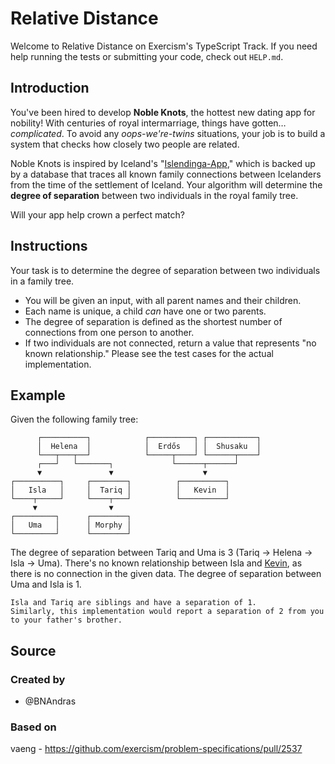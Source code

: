 # Relative Distance

Welcome to Relative Distance on Exercism's TypeScript Track.
If you need help running the tests or submitting your code, check out `HELP.md`.

## Introduction

You've been hired to develop **Noble Knots**, the hottest new dating app for nobility!
With centuries of royal intermarriage, things have gotten… _complicated_.
To avoid any _oops-we're-twins_ situations, your job is to build a system that checks how closely two people are related.

Noble Knots is inspired by Iceland's "[Islendinga-App][islendiga-app]," which is backed up by a database that traces all known family connections between Icelanders from the time of the settlement of Iceland.
Your algorithm will determine the **degree of separation** between two individuals in the royal family tree.

Will your app help crown a perfect match?

[islendiga-app]: http://www.islendingaapp.is/information-in-english/

## Instructions

Your task is to determine the degree of separation between two individuals in a family tree.

- You will be given an input, with all parent names and their children.
- Each name is unique, a child _can_ have one or two parents.
- The degree of separation is defined as the shortest number of connections from one person to another.
- If two individuals are not connected, return a value that represents "no known relationship."
  Please see the test cases for the actual implementation.

## Example

Given the following family tree:

```text
      ┌──────────┐            ┌──────────┐ ┌───────────┐
      │  Helena  │            │  Erdős   │ │  Shusaku  │
      └───┬───┬──┘            └─────┬────┘ └──────┬────┘
      ┌───┘   └───────┐             └──────┬──────┘
      ▼               ▼                    ▼
┌──────────┐     ┌────────┐          ┌──────────┐
│   Isla   │     │  Tariq │          │   Kevin  │
└────┬─────┘     └────┬───┘          └──────────┘
     ▼                ▼
┌─────────┐      ┌────────┐
│   Uma   │      │ Morphy │
└─────────┘      └────────┘
```

The degree of separation between Tariq and Uma is 3 (Tariq → Helena → Isla → Uma).
There's no known relationship between Isla and [Kevin][six-bacons], as there is no connection in the given data.
The degree of separation between Uma and Isla is 1.

```exercism/note
Isla and Tariq are siblings and have a separation of 1.
Similarly, this implementation would report a separation of 2 from you to your father's brother.
```

[six-bacons]: https://en.m.wikipedia.org/wiki/Six_Degrees_of_Kevin_Bacon

## Source

### Created by

- @BNAndras

### Based on

vaeng - https://github.com/exercism/problem-specifications/pull/2537
